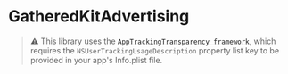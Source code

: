 # GatheredKitAdvertising

> ⚠️ This library uses the [`AppTrackingTransparency framework`](https://developer.apple.com/documentation/apptrackingtransparency), which requires the `NSUserTrackingUsageDescription` property list key to be provided in your app's Info.plist file.
